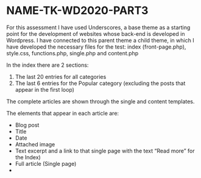 # NAME-TK-WD2020-PART3

<p>For this assessment I have used Underscores, a base theme as a starting point for the development of websites whose back-end is developed in Wordpress. I have connected to this parent theme a child theme, in which I have developed the necessary files for the test: index (front-page.php), style.css, functions.php, single.php and content.php</p>
<p>In the index there are 2 sections:</p>
<ol>
    <li>The last 20 entries for all categories</li>
    <li>The last 6 entries for the Popular category (excluding the posts that appear in the first loop)</li>
</ol>
    
<p>The complete articles are shown through the single and content templates.</p>

<p>The elements that appear in each article are:</p>
<ul>
    <li>Blog post</li>
    <li>Title</li>
    <li>Date</li>
    <li>Attached image</li>
    <li>Text excerpt and a link to that single page with the text “Read more” for the Index)</li>
    <li>Full article (Single page)</li>
    <li></li>
</ul>